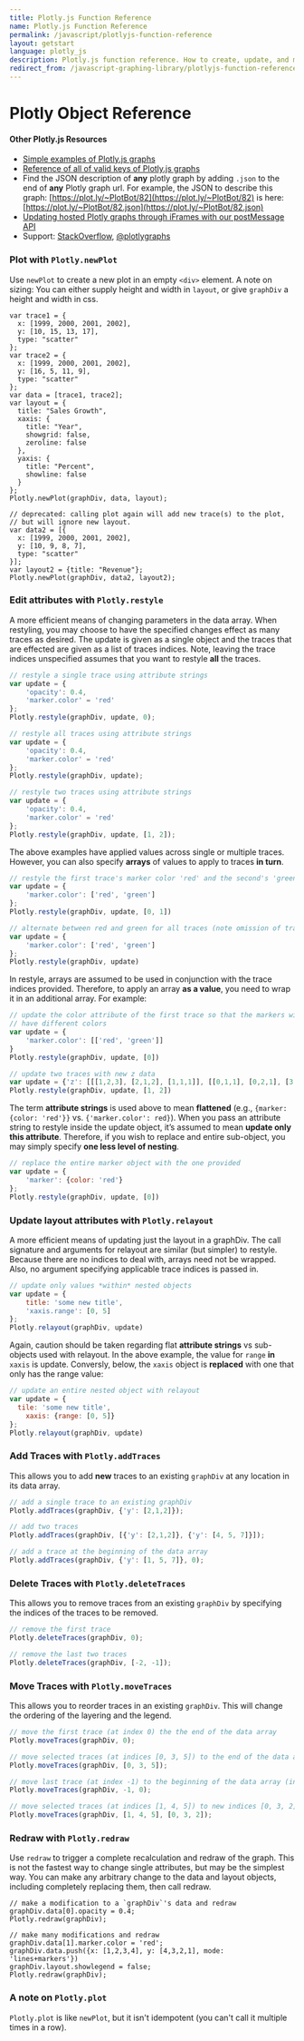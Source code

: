 ```yaml
---
title: Plotly.js Function Reference
name: Plotly.js Function Reference
permalink: /javascript/plotlyjs-function-reference
layout: getstart
language: plotly_js
description: Plotly.js function reference. How to create, update, and modify graphs drawn with Plotly's Javascript Graphing Library.
redirect_from: /javascript-graphing-library/plotlyjs-function-reference
---
```


# Plotly Object Reference

#### Other Plotly.js Resources</h5>

- [Simple examples of Plotly.js graphs](https://plot.ly/javascript/)
- [Reference of all of valid keys of Plotly.js graphs](https://plot.ly/javascript/reference)
- Find the JSON description of **any** plotly graph by adding `.json` to the end of **any** Plotly graph url.
For example, the JSON to describe this graph: [https://plot.ly/~PlotBot/82](https://plot.ly/~PlotBot/82)
is here: [https://plot.ly/~PlotBot/82.json](https://plot.ly/~PlotBot/82.json)
- [Updating hosted Plotly graphs through iFrames with our postMessage API](https://github.com/plotly/postMessage-API)
- Support: [StackOverflow](http://stackoverflow.com/questions/tagged/plotly?sort=newest&pageSize=15), [@plotlygraphs](https://twitter.com/plotlygraphs)


### Plot with `Plotly.newPlot`

Use `newPlot` to create a new plot in an empty `<div>` element.
A note on sizing: You can either supply height and width in `layout`, or give `graphDiv` a height and width in css.

```
var trace1 = {
  x: [1999, 2000, 2001, 2002],
  y: [10, 15, 13, 17],
  type: "scatter"
};
var trace2 = {
  x: [1999, 2000, 2001, 2002],
  y: [16, 5, 11, 9],
  type: "scatter"
};
var data = [trace1, trace2];
var layout = {
  title: "Sales Growth",
  xaxis: {
    title: "Year",
    showgrid: false,
    zeroline: false
  },
  yaxis: {
    title: "Percent",
    showline: false
  }
};
Plotly.newPlot(graphDiv, data, layout);

// deprecated: calling plot again will add new trace(s) to the plot,
// but will ignore new layout.
var data2 = [{
  x: [1999, 2000, 2001, 2002],
  y: [10, 9, 8, 7],
  type: "scatter"
}];
var layout2 = {title: "Revenue"};
Plotly.newPlot(graphDiv, data2, layout2);
```

### Edit attributes with `Plotly.restyle`

A more efficient means of changing parameters in the data array. When restyling, you may choose to have the specified changes effect as many traces as desired. The update is given as a single object and the traces that are effected are given as a list of traces indices. Note, leaving the trace indices unspecified assumes that you want to restyle **all** the traces.

```javascript
// restyle a single trace using attribute strings
var update = {
    'opacity': 0.4,
    'marker.color' = 'red'
};
Plotly.restyle(graphDiv, update, 0);

// restyle all traces using attribute strings
var update = {
    'opacity': 0.4,
    'marker.color' = 'red'
};
Plotly.restyle(graphDiv, update);

// restyle two traces using attribute strings
var update = {
    'opacity': 0.4,
    'marker.color' = 'red'
};
Plotly.restyle(graphDiv, update, [1, 2]);
```


The above examples have applied values across single or multiple traces. However, you can also specify **arrays** of values to apply to traces **in turn**.

```javascript
// restyle the first trace's marker color 'red' and the second's 'green'
var update = {
    'marker.color': ['red', 'green']
};
Plotly.restyle(graphDiv, update, [0, 1])

// alternate between red and green for all traces (note omission of traces)
var update = {
    'marker.color': ['red', 'green']
};
Plotly.restyle(graphDiv, update)
```


In restyle, arrays are assumed to be used in conjunction with the trace indices provided. Therefore, to apply an array **as a value**, you need to wrap it in an additional array. For example:

```javascript
// update the color attribute of the first trace so that the markers within the same trace
// have different colors
var update = {
    'marker.color': [['red', 'green']]
}
Plotly.restyle(graphDiv, update, [0])

// update two traces with new z data
var update = {'z': [[[1,2,3], [2,1,2], [1,1,1]], [[0,1,1], [0,2,1], [3,2,1]]]};
Plotly.restyle(graphDiv, update, [1, 2])
```


The term **attribute strings** is used above to mean **flattened** (e.g., `{marker: {color: 'red'}}` vs. `{'marker.color': red}`). When you pass an attribute string to restyle inside the update object, it’s assumed to mean **update only this attribute**. Therefore, if you wish to replace and entire sub-object, you may simply specify **one less level of nesting**.

```javascript
// replace the entire marker object with the one provided
var update = {
    'marker': {color: 'red'}
};
Plotly.restyle(graphDiv, update, [0])
```

### Update layout attributes with `Plotly.relayout`

A more efficient means of updating just the layout in a graphDiv. The call signature and arguments for relayout are similar (but simpler) to restyle. Because there are no indices to deal with, arrays need not be wrapped. Also, no argument specifying applicable trace indices is passed in.

```javascript
// update only values *within* nested objects
var update = {
    title: 'some new title',
    'xaxis.range': [0, 5]
};
Plotly.relayout(graphDiv, update)
```


Again, caution should be taken regarding flat **attribute strings** vs sub-objects used with relayout. In the above example, the value for `range` **in** `xaxis` is update. Conversly, below, the `xaxis` object is **replaced** with one that only has the range value:

```javascript
// update an entire nested object with relayout
var update = {
  tile: 'some new title',
    xaxis: {range: [0, 5]}
};
Plotly.relayout(graphDiv, update)
```

### Add Traces with `Plotly.addTraces`

This allows you to add **new** traces to an existing `graphDiv` at any location in its data array.

```javascript
// add a single trace to an existing graphDiv
Plotly.addTraces(graphDiv, {'y': [2,1,2]});

// add two traces
Plotly.addTraces(graphDiv, [{'y': [2,1,2]}, {'y': [4, 5, 7]}]);

// add a trace at the beginning of the data array
Plotly.addTraces(graphDiv, {'y': [1, 5, 7]}, 0);
```

### Delete Traces with `Plotly.deleteTraces`

This allows you to remove traces from an existing `graphDiv` by specifying the indices of the traces to be removed.

```javascript
// remove the first trace
Plotly.deleteTraces(graphDiv, 0);

// remove the last two traces
Plotly.deleteTraces(graphDiv, [-2, -1]);
```

### Move Traces with `Plotly.moveTraces`

This allows you to reorder traces in an existing `graphDiv`. This will change the ordering of the layering and the legend.

```javascript
// move the first trace (at index 0) the the end of the data array
Plotly.moveTraces(graphDiv, 0);

// move selected traces (at indices [0, 3, 5]) to the end of the data array
Plotly.moveTraces(graphDiv, [0, 3, 5]);

// move last trace (at index -1) to the beginning of the data array (index 0)
Plotly.moveTraces(graphDiv, -1, 0);

// move selected traces (at indices [1, 4, 5]) to new indices [0, 3, 2]
Plotly.moveTraces(graphDiv, [1, 4, 5], [0, 3, 2]);
```

### Redraw with `Plotly.redraw`

Use `redraw` to trigger a complete recalculation and redraw of the graph. This is not the fastest way to change single attributes, but may be the simplest way. You can make any arbitrary change to the data and layout objects, including completely replacing them, then call redraw.

```
// make a modification to a `graphDiv`'s data and redraw
graphDiv.data[0].opacity = 0.4;
Plotly.redraw(graphDiv);

// make many modifications and redraw
graphDiv.data[1].marker.color = 'red';
graphDiv.data.push({x: [1,2,3,4], y: [4,3,2,1], mode: 'lines+markers'})
graphDiv.layout.showlegend = false;
Plotly.redraw(graphDiv);
```


### A note on `Plotly.plot`

`Plotly.plot` is like `newPlot`, but it isn't idempotent (you can't call it multiple times in a row).
